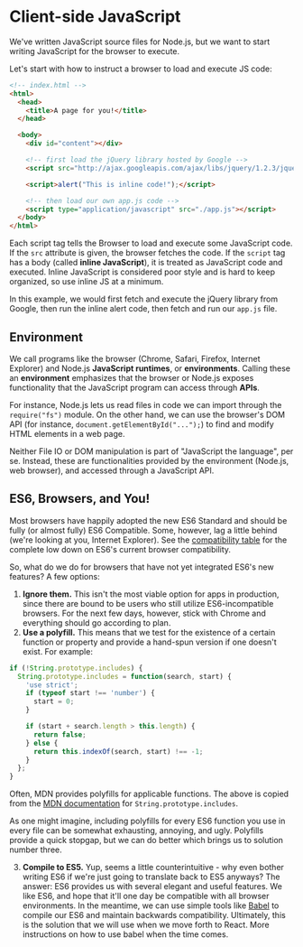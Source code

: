 # Client-side JavaScript

We've written JavaScript source files for Node.js, but we want to start
writing JavaScript for the browser to execute.

Let's start with how to instruct a browser to load and execute JS code:

```html
<!-- index.html -->
<html>
  <head>
    <title>A page for you!</title>
  </head>

  <body>
    <div id="content"></div>

    <!-- first load the jQuery library hosted by Google -->
    <script src="http://ajax.googleapis.com/ajax/libs/jquery/1.2.3/jquery.js"></script>

    <script>alert("This is inline code!");</script>

    <!-- then load our own app.js code -->
    <script type="application/javascript" src="./app.js"></script>
  </body>
</html>
```

Each script tag tells the Browser to load and execute some JavaScript
code. If the `src` attribute is given, the browser fetches the code.
If the `script` tag has a body (called **inline JavaScript**), it is
treated as JavaScript code and executed. Inline JavaScript is
considered poor style and is hard to keep organized, so use inline JS
at a minimum.

In this example, we would first fetch and execute the jQuery library
from Google, then run the inline alert code, then fetch and run our
`app.js` file.

## Environment

We call programs like the browser (Chrome, Safari, Firefox, Internet
Explorer) and Node.js **JavaScript runtimes**, or **environments**.
Calling these an **environment** emphasizes that the browser or Node.js
exposes functionality that the JavaScript program can access through
**APIs**.

For instance, Node.js lets us read files in code we can import through
the `require("fs")` module. On the other hand, we can use the browser's
DOM API (for instance, `document.getElementById("...");`) to find and
modify HTML elements in a web page.

Neither File IO or DOM manipulation is part of "JavaScript the
language", per se. Instead, these are functionalities provided by the
environment (Node.js, web browser), and accessed through a JavaScript
API.

## ES6, Browsers, and You!

Most browsers have happily adopted the new ES6 Standard and should be fully (or almost fully) ES6 Compatible. Some, however, lag a little behind (we're looking at you, Internet Explorer). See the [compatibility table][compatibility-table] for the complete low down on ES6's current browser compatibility.

So, what do we do for browsers that have not yet integrated ES6's new features? A few options:

1. **Ignore them.** This isn't the most viable option for apps in production, since there are bound to be users who still utilize ES6-incompatible browsers. For the next few days, however, stick with Chrome and everything should go according to plan.
2. **Use a polyfill.** This means that we test for the existence of a certain function or property and provide a hand-spun version if one doesn't exist. For example:

```JavaScript
if (!String.prototype.includes) {
  String.prototype.includes = function(search, start) {
    'use strict';
    if (typeof start !== 'number') {
      start = 0;
    }

    if (start + search.length > this.length) {
      return false;
    } else {
      return this.indexOf(search, start) !== -1;
    }
  };
}
```

Often, MDN provides polyfills for applicable functions. The above is copied from the [MDN documentation][mdn-includes] for `String.prototype.includes`.

As one might imagine, including polyfills for every ES6 function you use in every file can be somewhat exhausting, annoying, and ugly. Polyfills provide a quick stopgap, but we can do better which brings us to solution number three.

3. **Compile to ES5.** Yup, seems a little counterintuitive - why even bother writing ES6 if we're just going to translate back to ES5 anyways? The answer: ES6 provides us with several elegant and useful features. We like ES6, and hope that it'll one day be compatible with all browser environments. In the meantime, we can use simple tools like [Babel][babel] to compile our ES6 and maintain backwards compatibility. Ultimately, this is the solution that we will use when we move forth to React. More instructions on how to use babel when the time comes.

[compatibility-table]: https://kangax.github.io/compat-table/es6/
[mdn-includes]: https://developer.mozilla.org/en-US/docs/Web/JavaScript/Reference/Global_Objects/String/includes
[babel]: https://babeljs.io/
